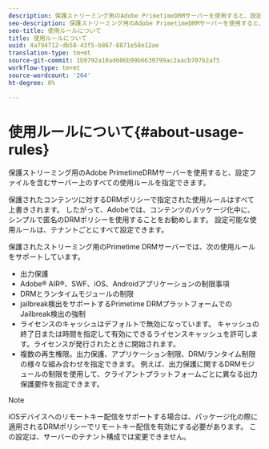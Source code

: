 ```yaml
---
description: 保護ストリーミング用のAdobe PrimetimeDRMサーバーを使用すると、設定ファイルを含むサーバー上のすべての使用ルールを指定できます。
seo-description: 保護ストリーミング用のAdobe PrimetimeDRMサーバーを使用すると、設定ファイルを含むサーバー上のすべての使用ルールを指定できます。
seo-title: 使用ルールについて
title: 使用ルールについて
uuid: 4a794712-db58-43f5-b867-8871e58e12ae
translation-type: tm+mt
source-git-commit: 1b9792a10ad606b99b6639799ac2aacb707b2af5
workflow-type: tm+mt
source-wordcount: '264'
ht-degree: 0%

---
```



# 使用ルールについて{#about-usage-rules}

保護ストリーミング用のAdobe PrimetimeDRMサーバーを使用すると、設定ファイルを含むサーバー上のすべての使用ルールを指定できます。

保護されたコンテンツに対するDRMポリシーで指定された使用ルールはすべて上書きされます。 したがって、Adobeでは、コンテンツのパッケージ化中に、シンプルで匿名のDRMポリシーを使用することをお勧めします。 設定可能な使用ルールは、テナントごとにすべて設定できます。

保護されたストリーミング用のPrimetime DRMサーバーでは、次の使用ルールをサポートしています。

* 出力保護
* Adobe® AIR®、SWF、iOS、Androidアプリケーションの制限事項
* DRMとランタイムモジュールの制限
* jailbreak検出をサポートするPrimetime DRMプラットフォームでのJailbreak検出の強制
* ライセンスのキャッシュはデフォルトで無効になっています。 キャッシュの終了日または時間を指定して有効にできるライセンスキャッシュを許可します。ライセンスが発行されたときに開始されます。
* 複数の再生権限。出力保護、アプリケーション制限、DRM/ランタイム制限の様々な組み合わせを指定できます。 例えば、出力保護に関するDRMモジュールの制限を使用して、クライアントプラットフォームごとに異なる出力保護要件を指定できます。

>[!NOTE]
>
>iOSデバイスへのリモートキー配信をサポートする場合は、パッケージ化の際に適用されるDRMポリシーでリモートキー配信を有効にする必要があります。 この設定は、サーバーのテナント構成では変更できません。

